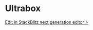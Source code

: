 # Ultrabox

[Edit in StackBlitz next generation editor ⚡️](https://stackblitz.com/~/github.com/joaopafarias/Ultrabox)